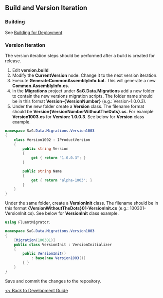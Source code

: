 ## Build and Version Iteration

### Building

See [Building for Deployment](Building.md#build-for-deployment)

### Version Iteration

The version iteration steps should be performed after a build is created for release.

1. Edit **version.build**
2. Modify the **CurrentVersion** node.  Change it to the next version iteration.
3. Execute **GenerateCommonAssemblyInfo.bat**.  This will generate a new **Common.AssemblyInfo.cs**.
4. In the **Migrations** project under **SaG.Data.Migrations** add a new folder to contain the new versions migration scripts.  The folder name should be in this format **Version-{VersionNumber}** (e.g.: Version-1.0.0.3).
5. Under the new folder create a **Version** class.  The filename format should be **Version{VersionNumberWithoutTheDots}.cs**.  For example **Version1003.cs** for **Version: 1.0.0.3**.  See below for **Version** class example.

```C#
namespace SaG.Data.Migrations.Version1003
{
    class Version1002 : IProductVersion
    {
        public string Version
        {
            get { return "1.0.0.3"; }
        }

        public string Name
        {
            get { return "alpha-1003"; }
        }
    }
}
```

Under the same folder, create a **VersionInit** class.  The filename should be in this format **{VersionWithoutTheDots}01-VersionInit.cs** (e.g.: 100301-VersionInit.cs).  See below for **VersionInit** class example.

```C#
using FluentMigrator;

namespace SaG.Data.Migrations.Version1003
{
    [Migration(100301)]
    public class VersionInit : VersionInitializer
    {
        public VersionInit()
            : base(new Version1003())
        { }
    }
}
```

Save and commit the changes to the repository.

[<< Back to Development Guide](README.md)
